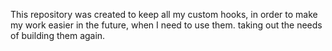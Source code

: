 This repository was created to keep all my custom hooks, in order to make my work easier in the future, when I need to use them. taking out the needs of building them again. 